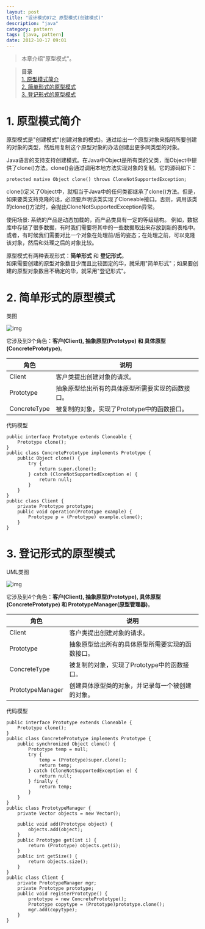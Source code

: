 ```yaml
---
layout: post
title: "设计模式07之 原型模式(创建模式)"
description: "java"
category: pattern
tags: [java, pattern]
date: 2012-10-17 09:01
---
```

 
> 本章介绍"原型模式"。

> **目录**  
[1. 原型模式简介](#anchor1)  
[2. 简单形式的原型模式](#anchor2)  
[3. 登记形式的原型模式](#anchor3)  

 
<a name="anchor1"></a>
# 1. 原型模式简介

原型模式是"创建模式"(创建对象的模式)。通过给出一个原型对象来指明所要创建的对象的类型，然后用复制这个原型对象的办法创建出更多同类型的对象。

Java语言的支持支持创建模式。在Java中Object是所有类的父类，而Object中提供了clone()方法。clone()会通过调用本地方法实现对象的复制。它的源码如下：

    protected native Object clone() throws CloneNotSupportedException;

clone()定义了Object中，就相当于Java中的任何类都继承了clone()方法。但是，如果要类支持克隆的话，必须要声明该类实现了Cloneable接口。否则，调用该类的clone()方法时，会抛出CloneNotSupportedException异常。

 

使用场景: 系统的产品是动态加载的，而产品类具有一定的等级结构。 例如，数据库中存储了很多数据，有时我们需要将其中的一些数据取出来存放到新的表格中。或者，有时候我们需要对比一个对象在处理前/后的姿态；在处理之前，可以克隆该对象，然后和处理之后的对象比较。

原型模式有两种表现形式：**简单形式** 和 **登记形式**。  
如果需要创建的原型对象数目少而且比较固定的华，就采用"简单形式"；如果要创建的原型对象数目不确定的华，就采用"登记形式"。



<a name="anchor2"></a>
# 2. 简单形式的原型模式

类图

![img](/media/pic/design_patterns/pattern07_01.jpg)

它涉及到3个角色：**客户(Client), 抽象原型(Prototype) 和 具体原型(ConcretePrototype)**。

|     角色   |       说明      |
| ---------- | --------------- |
| Client | 客户类提出创建对象的请求。 |
| Prototype | 抽象原型给出所有的具体原型所需要实现的函数接口。 |
| ConcreteType | 被复制的对象，实现了Prototype中的函数接口。 |


代码模型

    public interface Prototype extends Cloneable {
        Prototype clone();
    }
    public class ConcretePrototype implements Prototype {
        public Object clone() {
            try {
                return super.clone();
            } catch (CloneNotSupportedException e) {
                return null;
            }
        }
    }
    public class Client {
        private Prototype prototype;
        public void operation(Prototype example) {
            Prototype p = (Prototype) example.clone();
        }
    }

 
<a name="anchor3"></a>
# 3. 登记形式的原型模式

UML类图

![img](/media/pic/design_patterns/pattern07_02.jpg)

它涉及到4个角色：**客户(Client), 抽象原型(Prototype), 具体原型(ConcretePrototype) 和 PrototypeManager(原型管理器)**。

|     角色   |       说明      |
| ---------- | --------------- |
| Client | 客户类提出创建对象的请求。 |
| Prototype | 抽象原型给出所有的具体原型所需要实现的函数接口。 |
| ConcreteType | 被复制的对象，实现了Prototype中的函数接口。 |
| PrototypeManager | 创建具体原型类的对象，并记录每一个被创建的对象。 |

 

代码模型

    public interface Prototype extends Cloneable {
        Prototype clone();
    }
    public class ConcretePrototype implements Prototype {
        public synchronized Object clone() {
            Prototype temp = null;
            try {
                temp = (Prototype)super.clone();
                return temp;
            } catch (CloneNotSupportedException e) {
                return null;
            } finally {
                return temp;
            }
        }
    }
    public class PrototypeManager {
        private Vector objects = new Vector();

        public void add(Prototype object) {
            objects.add(object);
        }
        public Prototype get(int i) {
            return (Prototype) objects.get(i);
        }
        public int getSize() {
            return objects.size();
        }
    }
    public class Client {
        private PrototypeManager mgr;
        private Prototype prototype;
        public void registerPrototype() {
            prototype = new ConcretePrototype();
            Prototype copytype = (Prototype)prototype.clone();
            mgr.add(copytype);
        }
    }

 
